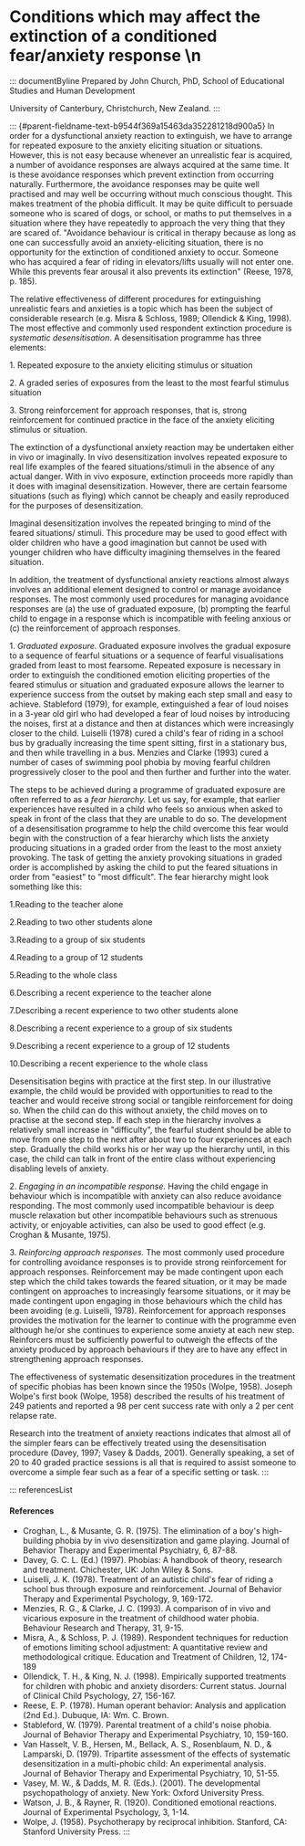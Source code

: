 # Conditions which may affect the extinction of a conditioned fear/anxiety response \n

::: documentByline
Prepared by John Church, PhD, School of Educational Studies and Human
Development

University of Canterbury, Christchurch, New Zealand.
:::

::: {#parent-fieldname-text-b9544f369a15463da352281218d900a5}
In order for a dysfunctional anxiety reaction to extinguish, we have to
arrange for repeated exposure to the anxiety eliciting situation or
situations. However, this is not easy because whenever an unrealistic
fear is acquired, a number of avoidance responses are always acquired at
the same time. It is these avoidance responses which prevent extinction
from occurring naturally. Furthermore, the avoidance responses may be
quite well practised and may well be occurring without much conscious
thought. This makes treatment of the phobia difficult. It may be quite
difficult to persuade someone who is scared of dogs, or school, or maths
to put themselves in a situation where they have repeatedly to approach
the very thing that they are scared of. "Avoidance behaviour is critical
in therapy because as long as one can successfully avoid an
anxiety-eliciting situation, there is no opportunity for the extinction
of conditioned anxiety to occur. Someone who has acquired a fear of
riding in elevators/lifts usually will not enter one. While this
prevents fear arousal it also prevents its extinction" (Reese, 1978, p.
185).

The relative effectiveness of different procedures for extinguishing
unrealistic fears and anxieties is a topic which has been the subject of
considerable research (e.g. Misra & Schloss, 1989; Ollendick & King,
1998). The most effective and commonly used respondent extinction
procedure is *systematic desensitisation*. A desensitisation programme
has three elements:

1\. Repeated exposure to the anxiety eliciting stimulus or situation

2\. A graded series of exposures from the least to the most fearful
stimulus situation

3\. Strong reinforcement for approach responses, that is, strong
reinforcement for continued practice in the face of the anxiety
eliciting stimulus or situation.

The extinction of a dysfunctional anxiety reaction may be undertaken
either in vivo or imaginally. In vivo desensitization involves repeated
exposure to real life examples of the feared situations/stimuli in the
absence of any actual danger. With in vivo exposure, extinction proceeds
more rapidly than it does with imaginal desensitization. However, there
are certain fearsome situations (such as flying) which cannot be cheaply
and easily reproduced for the purposes of desensitization.

Imaginal desensitization involves the repeated bringing to mind of the
feared situations/ stimuli. This procedure may be used to good effect
with older children who have a good imagination but cannot be used with
younger children who have difficulty imagining themselves in the feared
situation.

In addition, the treatment of dysfunctional anxiety reactions almost
always involves an additional element designed to control or manage
avoidance responses. The most commonly used procedures for managing
avoidance responses are (a) the use of graduated exposure, (b) prompting
the fearful child to engage in a response which is incompatible with
feeling anxious or (c) the reinforcement of approach responses.

1\. *Graduated exposure.* Graduated exposure involves the gradual
exposure to a sequence of fearful situations or a sequence of fearful
visualisations graded from least to most fearsome. Repeated exposure is
necessary in order to extinguish the conditioned emotion eliciting
properties of the feared stimulus or situation and graduated exposure
allows the learner to experience success from the outset by making each
step small and easy to achieve. Stableford (1979), for example,
extinguished a fear of loud noises in a 3-year old girl who had
developed a fear of loud noises by introducing the noises, first at a
distance and then at distances which were increasingly closer to the
child. Luiselli (1978) cured a child\'s fear of riding in a school bus
by gradually increasing the time spent sitting, first in a stationary
bus, and then while travelling in a bus. Menzies and Clarke (1993) cured
a number of cases of swimming pool phobia by moving fearful children
progressively closer to the pool and then further and further into the
water.

The steps to be achieved during a programme of graduated exposure are
often referred to as a *fear hierarchy.* Let us say, for example, that
earlier experiences have resulted in a child who feels so anxious when
asked to speak in front of the class that they are unable to do so. The
development of a desensitisation programme to help the child overcome
this fear would begin with the construction of a fear hierarchy which
lists the anxiety producing situations in a graded order from the least
to the most anxiety provoking. The task of getting the anxiety provoking
situations in graded order is accomplished by asking the child to put
the feared situations in order from "easiest" to "most difficult". The
fear hierarchy might look something like this:

1.Reading to the teacher alone

2.Reading to two other students alone

3.Reading to a group of six students

4.Reading to a group of 12 students

5.Reading to the whole class

6.Describing a recent experience to the teacher alone

7.Describing a recent experience to two other students alone

8.Describing a recent experience to a group of six students

9.Describing a recent experience to a group of 12 students

10.Describing a recent experience to the whole class

Desensitisation begins with practice at the first step. In our
illustrative example, the child would be provided with opportunities to
read to the teacher and would receive strong social or tangible
reinforcement for doing so. When the child can do this without anxiety,
the child moves on to practise at the second step. If each step in the
hierarchy involves a relatively small increase in "difficulty", the
fearful student should be able to move from one step to the next after
about two to four experiences at each step. Gradually the child works
his or her way up the hierarchy until, in this case, the child can talk
in front of the entire class without experiencing disabling levels of
anxiety.

2\. *Engaging in an incompatible response.* Having the child engage in
behaviour which is incompatible with anxiety can also reduce avoidance
responding. The most commonly used incompatible behaviour is deep muscle
relaxation but other incompatible behaviours such as strenuous activity,
or enjoyable activities, can also be used to good effect (e.g. Croghan &
Musante, 1975).

3\. *Reinforcing approach responses.* The most commonly used procedure
for controlling avoidance responses is to provide strong reinforcement
for approach responses. Reinforcement may be made contingent upon each
step which the child takes towards the feared situation, or it may be
made contingent on approaches to increasingly fearsome situations, or it
may be made contingent upon engaging in those behaviours which the child
has been avoiding (e.g. Luiselli, 1978). Reinforcement for approach
responses provides the motivation for the learner to continue with the
programme even although he/or she continues to experience some anxiety
at each new step. Reinforcers must be sufficiently powerful to outweigh
the effects of the anxiety produced by approach behaviours if they are
to have any effect in strengthening approach responses.

The effectiveness of systematic desensitization procedures in the
treatment of specific phobias has been known since the 1950s (Wolpe,
1958). Joseph Wolpe's first book (Wolpe, 1958) described the results of
his treatment of 249 patients and reported a 98 per cent success rate
with only a 2 per cent relapse rate.

Research into the treatment of anxiety reactions indicates that almost
all of the simpler fears can be effectively treated using the
desensitisation procedure (Davey, 1997; Vasey & Dadds, 2001). Generally
speaking, a set of 20 to 40 graded practice sessions is all that is
required to assist someone to overcome a simple fear such as a fear of a
specific setting or task.
:::

::: referencesList
#### References

-   Croghan, L., & Musante, G. R. (1975). The elimination of a boy\'s
    high-building phobia by in vivo desensitization and game playing.
    Journal of Behavior Therapy and Experimental Psychiatry, 6, 87-88.
-   Davey, G. C. L. (Ed.) (1997). Phobias: A handbook of theory,
    research and treatment. Chichester, UK: John Wiley & Sons.
-   Luiselli, J. K. (1978). Treatment of an autistic child\'s fear of
    riding a school bus through exposure and reinforcement. Journal of
    Behavior Therapy and Experimental Psychology, 9, 169-172.
-   Menzies, R. G., & Clarke, J. C. (1993). A comparison of in vivo and
    vicarious exposure in the treatment of childhood water phobia.
    Behaviour Research and Therapy, 31, 9-15.
-   Misra, A., & Schloss, P. J. (1989). Respondent techniques for
    reduction of emotions limiting school adjustment: A quantitative
    review and methodological critique. Education and Treatment of
    Children, 12, 174-189
-   Ollendick, T. H., & King, N. J. (1998). Empirically supported
    treatments for children with phobic and anxiety disorders: Current
    status. Journal of Clinical Child Psychology, 27, 156-167.
-   Reese, E. P. (1978). Human operant behavior: Analysis and
    application (2nd Ed.). Dubuque, IA: Wm. C. Brown.
-   Stableford, W. (1979). Parental treatment of a child\'s noise
    phobia. Journal of Behavior Therapy and Experimental Psychiatry, 10,
    159-160.
-   Van Hasselt, V. B., Hersen, M., Bellack, A. S., Rosenblaum, N. D., &
    Lamparski, D. (1979). Tripartite assessment of the effects of
    systematic desensitization in a multi-phobic child: An experimental
    analysis. Journal of Behavior Therapy and Experimental Psychiatry,
    10, 51-55.
-   Vasey, M. W., & Dadds, M. R. (Eds.). (2001). The developmental
    psychopathology of anxiety. New York: Oxford University Press.
-   Watson, J. B., & Rayner, R. (1920). Conditioned emotional reactions.
    Journal of Experimental Psychology, 3, 1-14.
-   Wolpe, J. (1958). Psychotherapy by reciprocal inhibition. Stanford,
    CA: Stanford University Press.
:::
